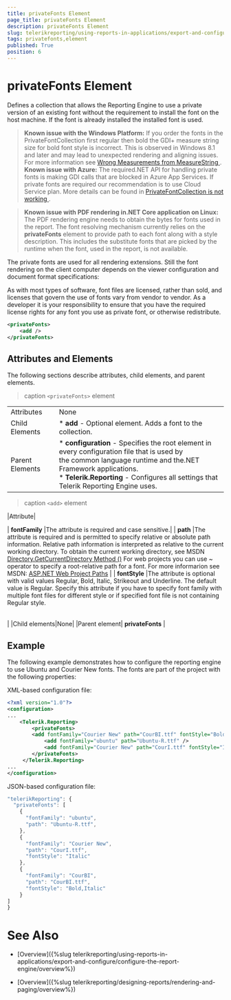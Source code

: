 ```yaml
---
title: privateFonts Element
page_title: privateFonts Element 
description: privateFonts Element
slug: telerikreporting/using-reports-in-applications/export-and-configure/configure-the-report-engine/privatefonts-element
tags: privatefonts,element
published: True
position: 6
---
```


# privateFonts Element



Defines a collection that allows the Reporting Engine to use a private version         of an existing font without the requirement to install the font on the host machine.         If the font is already installed the installed font is used.       

>  __Known issue with the Windows Platform:__ If you order the fonts in the PrivateFontCollection first regular then bold           the GDI+ measure string size for bold font style is incorrect.            This is observed in Windows 8.1 and later and may lead to unexpected rendering and aligning issues.           For more information see            [            Wrong Measurements from MeasureString          ](            https://github.com/Microsoft/DirectXTK/issues/34          ).          __Known issue with Azure:__ The required.NET API for handling private fonts is making GDI calls that are blocked in Azure App Services.           If private fonts are required our recommendation is to use Cloud Service plan. More details can be found in             [            PrivateFontCollection is not working          ](            https://feedback.azure.com/forums/34192--general-feedback/suggestions/31381390-privatefontcollection-is-not-working          ).         


>  __Known issue with PDF rendering in.NET Core application on Linux:__ The PDF rendering engine needs to obtain the bytes for fonts used in the report. The font resolving mechanism currently relies on the  __privateFonts__         element to provide path to each font along with a style description. This includes the substitute fonts that are picked by the runtime when the font,            used in the report, is not available.         


The private fonts are used for all rendering extensions. Still the font rendering on the client         computer depends on the viewer configuration and document format specifications:       

As with most types of software, font files are licensed, rather than sold,         and licenses that govern the use of fonts vary from vendor to vendor.         As a developer it is your responsibility to ensure that you have the required license rights         for any font you use as private font, or otherwise redistribute.       

    
````xml
<privateFonts>
    <add />
</privateFonts>
````

## Attributes and Elements

The following sections describe attributes, child elements, and parent elements.


>caption ```<privateFonts>``` element


|   |   |
| ------ | ------ |
Attributes|None|
|Child Elements|* __add__ - Optional element. Adds a font to the collection.|
|Parent Elements|* __configuration__ - Specifies the root element in every configuration file that is used by<br/>                  the common language runtime and the.NET Framework applications.<br/>* __Telerik.Reporting__ - Configures all settings that Telerik Reporting Engine uses.|

>caption ```<add>``` element


|Attribute|

| __fontFamily__ |The attribute is required and case sensitive.|
| __path__ |The attribute is required and is permitted to specify relative or absolute path information.
                    Relative path information is interpreted as relative to the current working directory.
                    To obtain the current working directory, see MSDN [Directory.GetCurrentDirectory Method ()](https://msdn.microsoft.com/en-us/library/system.io.directory.getcurrentdirectory.aspx) For web projects you can use ~ operator to specify a root-relative path for a font. For more informarion see MSDN: [ASP.NET Web Project Paths](https://msdn.microsoft.com/en-us/library/ms178116.aspx) |
| __fontStyle__ |The attribute is optional with valid values Regular, Bold, Italic, Strikeout and Underline.
                    The default value is Regular.
                    Specify this attribute if you have to specify font family with multiple font
                    files for different style or if specified font file is not containing Regular style.


|   |   |
| ------ | ------ |
|
|Child elements|None|
|Parent element| __privateFonts__ |


## Example

The following example demonstrates how to configure the reporting engine to use Ubuntu and Courier New fonts.           The fonts are part of the project with the following properties:         

XML-based configuration file:

    
````xml
<?xml version="1.0"?>
<configuration>
...
    <Telerik.Reporting>
        <privateFonts>
        <add fontFamily="Courier New" path="CourBI.ttf" fontStyle="Bold, Italic" />
            <add fontFamily="ubuntu" path="Ubuntu-R.ttf" />
            <add fontFamily="Courier New" path="CourI.ttf" fontStyle="Italic" />
        </privateFonts>
     </Telerik.Reporting>
...
</configuration>
````

JSON-based configuration file:

    
````js
"telerikReporting": {
  "privateFonts": [
    {
      "fontFamily": "ubuntu",
      "path": "Ubuntu-R.ttf",
    },
    {
      "fontFamily": "Courier New",
      "path": "CourI.ttf",
      "fontStyle": "Italic"
    },
    {
      "fontFamily": "CourBI",
      "path": "CourBI.ttf",
      "fontStyle": "Bold,Italic"
    }
]
}
````


# See Also


 

* [Overview]({%slug telerikreporting/using-reports-in-applications/export-and-configure/configure-the-report-engine/overview%})

 

* [Overview]({%slug telerikreporting/designing-reports/rendering-and-paging/overview%})

